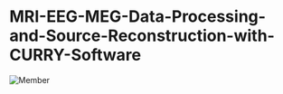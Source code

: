 # MRI-EEG-MEG-Data-Processing-and-Source-Reconstruction-with-CURRY-Software
![Member](./miniimum_norm.jpg)
